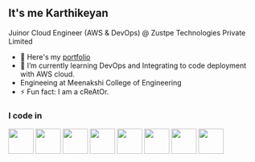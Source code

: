 ##  It's me Karthikeyan

Juinor Cloud Engineer (AWS & DevOps) @ Zustpe Technologies Private Limited 

- 🔭 Here's my [portfolio](https://dkarthikeyan.netlify.app/)                                                 
- 🌱 I’m currently learning DevOps and Integrating to code deployment with AWS cloud.
- Engineeing at Meenakshi College of Engineering
- ⚡ Fun fact: I am a cReAtOr.


### I code in
<img height="50" width="50" src="https://img.icons8.com/color/48/000000/python.png" /> <img height="50" width="50" src="https://img.icons8.com/color/48/000000/c-programming.png" /> <img height="50" width="50" src="https://img.icons8.com/color/48/000000/c-plus-plus-logo.png" /> <img height="50" width="50" src="https://img.icons8.com/color/48/000000/java-coffee-cup-logo.png" /> <img height="50" width="50" src="https://img.icons8.com/color/48/000000/html-5.png" /> <img height="50" width="50" src="https://img.icons8.com/color/48/000000/css3.png" /> <img height="50" width="50" src="https://img.icons8.com/color/48/000000/sass.png"/> <img height="50" width="50" src="https://img.icons8.com/color/48/000000/bootstrap.png" />




